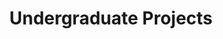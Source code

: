 ---
title: Undergraduate Projects
order: 3
img: /assets/img/clara.JPG
publications:
  - date: 2014-05-01
    title: "Cognitive Learning Assisted Robotic Arm (CLARA)"
    authors: "Naveen N. Murthy, Nitin J. Sanket, Raghunandana R., Vyshak A. V., M. S. Srinivas"
    award: "Won second place in the south east asian IEEE R10 congress' Demo!T competition"
    links:
        preprint: /assets/docs/clara.pdf
        poster: /assets/docs/claraposter.pdf
        video: //youtube.com/watch?v=Skme0Y8C83k&t=23s
        page: /project/clara.shtml
---